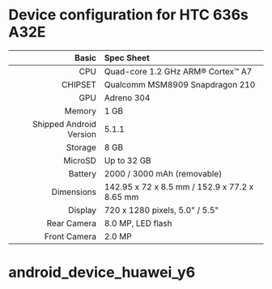 
Device configuration for HTC 636s A32E
=====================================

Basic   | Spec Sheet
-------:|:-------------------------
CPU     | Quad-core 1.2 GHz ARM® Cortex™ A7
CHIPSET | Qualcomm MSM8909 Snapdragon 210
GPU     | Adreno 304
Memory  | 1 GB
Shipped Android Version | 5.1.1
Storage | 8 GB
MicroSD | Up to 32 GB
Battery | 2000 / 3000 mAh (removable)
Dimensions | 142.95 x 72 x 8.5 mm / 152.9 x 77.2 x 8.65 mm
Display | 720 x 1280 pixels, 5.0" / 5.5"
Rear Camera  | 8.0 MP, LED flash
Front Camera | 2.0 MP


# android_device_huawei_y6
